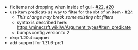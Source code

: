 - fix items not dropping when inside of gui - [#22](https://github.com/btwonion/autodrop/issues/22), [#20](https://github.com/btwonion/autodrop/issues/20)
- use item predicate as way to filter for the nbt of an item - [#24](https://github.com/btwonion/autodrop/issues/24)
  - _This change may break some existing nbt filters_
  - syntax is described here: https://minecraft.wiki/w/Argument_types#item_predicate
  - bumps config version to 2
- drop 1.20.4 support
- add support for 1.21.6-pre1